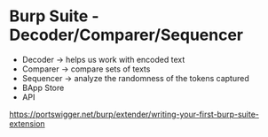 # Burp Suite - Decoder/Comparer/Sequencer
- Decoder -> helps us work with encoded text
- Comparer -> compare sets of texts
- Sequencer -> analyze the randomness of the tokens captured
- BApp Store
- API

https://portswigger.net/burp/extender/writing-your-first-burp-suite-extension
